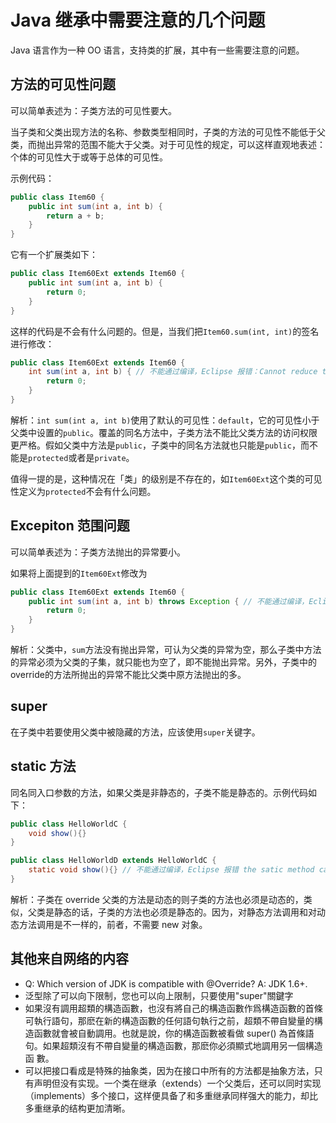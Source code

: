# Java 继承中需要注意的几个问题

Java 语言作为一种 OO 语言，支持类的扩展，其中有一些需要注意的问题。

## 方法的可见性问题

可以简单表述为：子类方法的可见性要大。

当子类和父类出现方法的名称、参数类型相同时，子类的方法的可见性不能低于父类，而抛出异常的范围不能大于父类。对于可见性的规定，可以这样直观地表述：个体的可见性大于或等于总体的可见性。

示例代码：

```java
public class Item60 {
    public int sum(int a, int b) {
        return a + b;
    }
}
```

它有一个扩展类如下：

```java
public class Item60Ext extends Item60 {
    public int sum(int a, int b) {
        return 0;
    }
}
```

这样的代码是不会有什么问题的。但是，当我们把`Item60.sum(int, int)`的签名进行修改：

```java
public class Item60Ext extends Item60 {
    int sum(int a, int b) { // 不能通过编译，Eclipse 报错：Cannot reduce the visibility of the inherited method from Item60
        return 0;
    }
}
```

解析：`int sum(int a, int b)`使用了默认的可见性：`default`，它的可见性小于父类中设置的`public`。覆盖的同名方法中，子类方法不能比父类方法的访问权限更严格。假如父类中方法是`public`，子类中的同名方法就也只能是`public`，而不能是`protected`或者是`private`。

值得一提的是，这种情况在「类」的级别是不存在的，如`Item60Ext`这个类的可见性定义为`protected`不会有什么问题。

## Excepiton 范围问题

可以简单表述为：子类方法抛出的异常要小。

如果将上面提到的`Item60Ext`修改为

```java
public class Item60Ext extends Item60 {
    public int sum(int a, int b) throws Exception { // 不能通过编译，Eclipse 报错 Exception is not compatible with throws clause in Item60.sum
        return 0;
    }
}
```

解析：父类中，`sum`方法没有抛出异常，可认为父类的异常为空，那么子类中方法的异常必须为父类的子集，就只能也为空了，即不能抛出异常。另外，子类中的 override的方法所抛出的异常不能比父类中原方法抛出的多。

## super

在子类中若要使用父类中被隐藏的方法，应该使用`super`关键字。

## static 方法

同名同入口参数的方法，如果父类是非静态的，子类不能是静态的。示例代码如下：

```java
public class HelloWorldC {
    void show(){}
}

public class HelloWorldD extends HelloWorldC {
    static void show(){} // 不能通过编译，Eclipse 报错 the satic method cannot hide the instance method from HelloWorldC
}
```

解析：子类在 override 父类的方法是动态的则子类的方法也必须是动态的，类似，父类是静态的话，子类的方法也必须是静态的。因为，对静态方法调用和对动态方法调用是不一样的，前者，不需要 new 对象。

## 其他来自网络的内容

* Q: Which version of JDK is compatible with @Override? A: JDK 1.6+.
* 泛型除了可以向下限制，您也可以向上限制，只要使用"super"關鍵字
* 如果沒有調用超類的構造函數，也沒有將自己的構造函數作爲構造函數的首條可執行語句，那麽在新的構造函數的任何語句執行之前，超類不帶自變量的構造函數就會被自動調用。也就是說，你的構造函數被看做 super() 為首條語句。如果超類沒有不帶自變量的構造函數，那麽你必須顯式地調用另一個構造函 數。
* 可以把接口看成是特殊的抽象类，因为在接口中所有的方法都是抽象方法，只有声明但没有实现。一个类在继承（extends）一个父类后，还可以同时实现（implements）多个接口，这样便具备了和多重继承同样强大的能力，却比多重继承的结构更加清晰。

